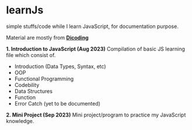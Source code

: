 # learnJs
simple stuffs/code while I learn JavaScript, for documentation purpose.

Material are mostly from **[Dicoding](www.dicoding.com)**

**1. Introduction to JavaScript (Aug 2023)**
Compilation of basic JS learning file which consist of.
- Introduction (Data Types, Syntax, etc)
- OOP
- Functional Programming
- Codebility
- Data Structures
- Function
- Error Catch (yet to be documented)

**2. Mini Project (Sep 2023)**
Mini project/program to practice my JavaScript knowledge.




